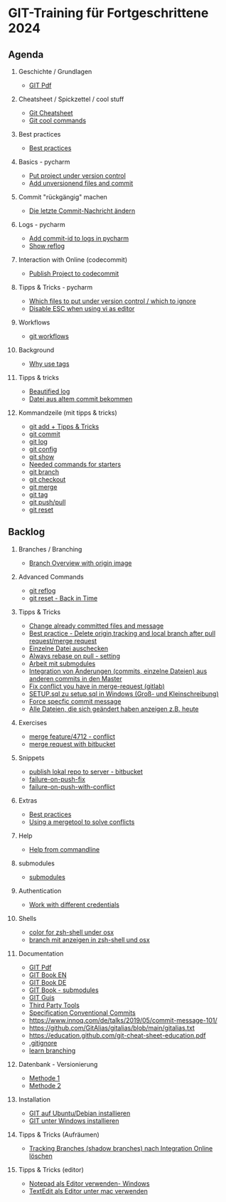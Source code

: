 # GIT-Training für Fortgeschrittene 2024

## Agenda

  1. Geschichte / Grundlagen 
     * [GIT Pdf](http://schulung.t3isp.de/documents/pdfs/git/git-training.pdf)

  1. Cheatsheet / Spickzettel / cool stuff
     * [Git Cheatsheet](https://about.gitlab.com/images/press/git-cheat-sheet.pdf)
     * [Git cool commands](https://github.com/git-tips/tips?tab=readme-ov-file#list-all-the-conflicted-files)

  1. Best practices
     * [Best practices](best-practices.md)

  1. Basics - pycharm
     * [Put project under version control](pycharm/basics/01-put-project-under-version-control.md)
     * [Add unversionend files and commit](pycharm/basics/02b-add-files-to-repo-and-commit.md)
    
  1. Commit "rückgängig" machen
     * [Die letzte Commit-Nachricht ändern](pycharm/modify-commit/amend.md)
    
  1. Logs - pycharm
     * [Add commit-id to logs in pycharm](pycharm/logs/show-commit-id-in-logs.md)
     * [Show reflog](pycharm/logs/show-reflog.md)

  1. Interaction with Online (codecommit)
     * [Publish Project to codecommit](pycharm/online/create-repo-codecommit.md)   
  
  1. Tipps & Tricks - pycharm
     * [Which files to put under version control / which to ignore](pycharm/which-files-to-ignore-files.md)
     * [Disable ESC when using vi as editor](pycharm/disable-esc.md)
    
  1. Workflows
     * [git workflows](git-workflows.md)
    
  1. Background
     * [Why use tags](why-tags.md)
    
  1. Tipps & tricks 
     * [Beautified log](beautify-log.md)
     * [Datei aus altem commit bekommen](einzelne-datei-auschecken.md)
    
  1. Kommandzeile (mit tipps & tricks) 
     * [git add + Tipps & Tricks](add.md)
     * [git commit](commit.md)
     * [git log](log.md)
     * [git config](config.md) 
     * [git show](show.md)
     * [Needed commands for starters](started-commands.md)
     * [git branch](branch.md)
     * [git checkout](checkout.md)
     * [git merge](merge.md)
     * [git tag](tag.md)
     * [git push/pull](push-pull.md)
     * [git reset](reset.md)

## Backlog 
   
  1. Branches / Branching 
     * [Branch Overview with origin image](branches/overview.md)
   
  1. Advanced Commands 
     * [git reflog](reflog.md) 
     * [git reset - Back in Time](reset.md)   

  1. Tipps & Tricks 
     * [Change already committed files and message](commit-amend.md) 
     * [Best practice - Delete origin,tracking and local branch after pull request/merge request](best-practice-delete-branch.md)
     * [Einzelne Datei auschecken](einzelne-datei-auschecken.md)
     * [Always rebase on pull - setting](rebase-pull.md)
     * [Arbeit mit submodules](submodules.md) 
     * [Integration von Änderungen (commits, einzelne Dateien) aus anderen commits in den Master](integrate-to-master.md)
     * [Fix conflict you have in merge-request (gitlab)](fix-conflict-merge-request.md) 
     * [SETUP.sql zu setup.sql in Windows (Groß- und Kleinschreibung)](setup-SETUP_sql.md)
     * [Force specfic commit message](pre-receive-hook.md)
     * [Alle Dateien, die sich geändert haben anzeigen z.B. heute](files-changed-today.md)
  
  1. Exercises 
     * [merge feature/4712 - conflict](merge-conflict.md)
     * [merge request with bitbucket](merge-request.md)
  
  1. Snippets 
     * [publish lokal repo to server - bitbucket](local-public.md)
     * [failure-on-push-fix](failure-push.md)
     * [failure-on-push-with-conflict](failure-push-conflict.md)
     
  1. Extras 
     * [Best practices](bp.md) 
     * [Using a mergetool to solve conflicts](mergetools.md)
  
  1. Help
     * [Help from commandline](help.md)
   
  1. submodules
     * [submodules](submodules.md)
   
  1. Authentication 
     * [Work with different credentials](credential-helper.md)
     
  1. Shells 
     * [color for zsh-shell under osx](https://gist.github.com/chrisnolet/d3582cd63eb3d7b4fcb4d5975fd91d04)
     * [branch mit anzeigen in zsh-shell und osx](https://github.com/romkatv/powerlevel10k)
   
  1. Documentation 
     * [GIT Pdf](http://schulung.t3isp.de/documents/pdfs/git/git-training.pdf) 
     * [GIT Book EN](https://git-scm.com/book/en/v2)
     * [GIT Book DE](https://git-scm.com/book/de/v2)
     * [GIT Book - submodules](https://git-scm.com/book/de/v2/Git-Tools-Submodule)
     * [GIT Guis](https://git-scm.com/downloads/guis/)
     * [Third Party Tools](tooling.md)
     * [Specification Conventional Commits](https://www.conventionalcommits.org/en/v1.0.0/)
     * https://www.innoq.com/de/talks/2019/05/commit-message-101/
     * https://github.com/GitAlias/gitalias/blob/main/gitalias.txt
     * https://education.github.com/git-cheat-sheet-education.pdf
     * [.gitignore](https://git-scm.com/docs/gitignore)
     * [learn branching](https://learngitbranching.js.org/?locale=de_DE)
     
  1. Datenbank - Versionierung 
     * [Methode 1](https://github.com/sergiosbx/pyway)
     * [Methode 2](https://flywaydb.org/) 

  1. Installation 
     * [GIT auf Ubuntu/Debian installieren](installation-ubuntu-debian.md)
     * [GIT unter Windows installieren](https://git-scm.com/download/win)
    
  1. Tipps & Tricks (Aufräumen) 
     * [Tracking Branches (shadow branches) nach Integration Online löschen](remote-branches-delete.md)
  
  1. Tipps & Tricks (editor) 
     * [Notepad als Editor verwenden- Windows](notepad-git.md)
     * [TextEdit als Editor unter mac verwenden](textedit-git.md)
 
